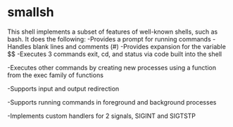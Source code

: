 # smallsh

This shell implements a subset of features of well-known shells, such as bash.
It does the following:
-Provides a prompt for running commands
-Handles blank lines and comments (#)
-Provides expansion for the variable $$
-Executes 3 commands exit, cd, and status via code built into the shell

-Executes other commands by creating new processes using a function from the exec family of functions

-Supports input and output redirection

-Supports running commands in foreground and background processes

-Implements custom handlers for 2 signals, SIGINT and SIGTSTP

